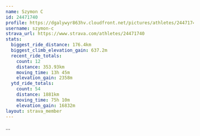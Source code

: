 ```yaml
---
name: Szymon C
id: 24471740
profile: https://dgalywyr863hv.cloudfront.net/pictures/athletes/24471740/7213253/2/large.jpg
username: szymon-c
strava_url: https://www.strava.com/athletes/24471740
stats:
  biggest_ride_distance: 176.4km
  biggest_climb_elevation_gain: 637.2m
  recent_ride_totals:
    count: 12
    distance: 353.93km
    moving_time: 13h 45m
    elevation_gain: 2358m
  ytd_ride_totals:
    count: 54
    distance: 1881km
    moving_time: 75h 10m
    elevation_gain: 16832m
layout: strava_member
--- 
```

...

